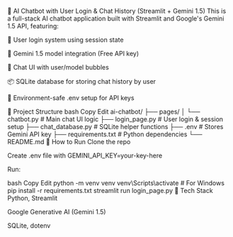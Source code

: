 🤖 AI Chatbot with User Login & Chat History (Streamlit + Gemini 1.5)
This is a full-stack AI chatbot application built with Streamlit and Google's Gemini 1.5 API, featuring:

🔐 User login system using session state

🧠 Gemini 1.5 model integration (Free API key)

💬 Chat UI with user/model bubbles

📦 SQLite database for storing chat history by user

🔐 Environment-safe .env setup for API keys

📁 Project Structure
bash
Copy
Edit
ai-chatbot/
├── pages/
│   └── chatbot.py           # Main chat UI logic
├── login_page.py            # User login & session setup
├── chat_database.py         # SQLite helper functions
├── .env                     # Stores Gemini API key
├── requirements.txt         # Python dependencies
└── README.md
🚀 How to Run
Clone the repo

Create .env file with GEMINI_API_KEY=your-key-here

Run:

bash
Copy
Edit
python -m venv venv
venv\Scripts\activate       # For Windows
pip install -r requirements.txt
streamlit run login_page.py
🧠 Tech Stack
Python, Streamlit

Google Generative AI (Gemini 1.5)

SQLite, dotenv

